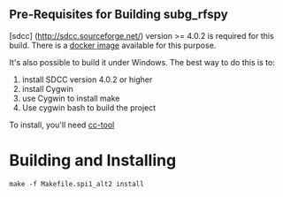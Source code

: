 ## Pre-Requisites for Building subg_rfspy

[sdcc] (http://sdcc.sourceforge.net/) version >= 4.0.2 is required for this build. There is a [docker image](https://hub.docker.com/r/ps2docker/sdcc_docker/) available for this purpose.

It's also possible to build it under Windows. The best way to do this is to:

1. install SDCC version 4.0.2 or higher
2. install Cygwin
3. use Cygwin to install make
4. Use cygwin bash to build the project

To install, you'll need [cc-tool](https://github.com/dashesy/cc-tool)

# Building and Installing

```
make -f Makefile.spi1_alt2 install
